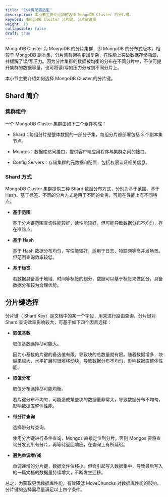 ```yaml
---
title: "分片键配置选型"
description: 本小节主要介绍如何选择 MongoDB Cluster 的分片键。 
keyword: MongoDB Cluster 分片键, 分片键选择 
weight: 10
collapsible: false
draft: true
---
```


MongoDB Cluster 为 MongoDB 的分片集群，即 MongoDB 的分布式版本。相较于 MongoDB 副本集，分片集群架构更加复杂，在性能上突破数据存储瓶颈，并缓解了读/写压力。因为分片集群的数据被均衡的分布在不同分片中，不仅可提升集群的数据容量，也可将读/写的压力分散到不同分片上。

本小节主要介绍如何选择 MongoDB Cluster 的分片键。

## Shard 简介

### 集群组件

一个 MongoDB Cluster 集群由如下三个组件构成：

- Shard：每组分片是整体数据的一部分子集，每组分片都部署包括 3 个副本集节点。

- Mongos：数据库访问接口，提供客户端应用程序与集群之间的接口。

- Config Servers：存储集群的元数据和配置，包括权限认证相关信息。

### Shard 方式

MongoDB Cluster 集群提供三种 Shard 数据分布方式，分别为基于范围、基于 Hash、基于标签。不同的分片方式适用于不同的业务，可能在性能上有不同特点。

- **基于范围**

   基于分片键范围查询性能较好，读性能较好。但可能导致数据分布不均匀，存在冷热点。

- **基于 Hash**

   基于 Hash 数据分布均匀，写性能较好，适用于日志、物联网等高并发场景。但范围查询效率较低。

- **基于标签**
  
  若数据具备基于地域、时间等标签的划分，数据可以基于标签来做区分，具备数据分布较为合理优势。

## 分片键选择

分片键（ Shard Key）是文档中的某一个字段，用来进行路由查询。分片键对 Shard 查询效率影响较大，可基于如下四个因素选择：

- **取值基数**

   取值基数选择尽可能大。
   
   因为小基数的片键的备选值有限，导致块的总数量就有限。随着数据增多，块越来越大，水平扩展时很难移动块，导致数据分布不均匀，影响数据库整体性能。

- **取值分布**

   取值分布选择尽可能均衡。
   
   若片键分布不均匀，可能造成某些块的数据量非常大，导致数据分布不均匀，影响数据库整体性能。

- **带分片查询**

   选择带分片查询。
   
   使用分片键进行条件查询，Mongos 直接定位到分片。否则 Mongos 要将查询分发到所有分片，再等待返回响应，在查询上有所延迟。

- **避免单调增/减**

   单调递增的分片键，数据文件位移小。但会引起写入数据集中，导致最后写入的一篇文档的数据量持续增大，不断发生迁移。

总之，为获取更优数据库性能，有效降低 MoveChuncks 对数据库性能的影响，分片键的选择需尽量满足以上四个条件。
